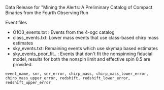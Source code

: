 Data Release for "Mining the Alerts: A Preliminary Catalog of Compact Binaries from the Fourth Observing Run

Event files
 * O1O3_events.txt : Events from the 4-ogc catalog
 * class_events.txt: Lower mass events that use class-based chirp mass estimates
 * sky_events.txt: Remaining events which use skymap based estimates
 * sky_events_poor_fit.. : Events that don't fit the nonspinning fiducial model, results for both the nonspin limit and effective spin 0.5 are provided. 
```
event_name, snr, snr_error, chirp_mass, chirp_mass_lower_error, chirp_mass_upper_error, redshift, redshift_lower_error, redshift_upper_error
```
